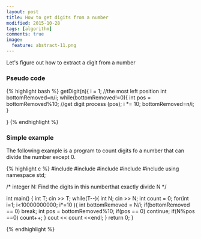 ```yaml
---
layout: post
title: How to get digits from a number
modified: 2015-10-28
tags: [algorithm]
comments: true
image:
  feature: abstract-11.png
---
```


Let's figure out how to extract a digit from a number

### Pseudo code


{% highlight bash %}
getDigit(n){
  i = 1; //the most left position
  int bottomRemoved=n/i;
  while(bottomRemoved!=0){
     int pos = bottomRemoved%10; //get digit
     process (pos);
     i *= 10;
     bottomRemoved=n/i;
  }

}
{% endhighlight %}

### Simple example

The following example is a program to count digits fo a number that can divide the number except 0.

{% highlight c %}
#include <cmath>
#include <cstdio>
#include <vector>
#include <iostream>
#include <algorithm>
using namespace std;


/*
    integer N:
    Find the digits in this numberthat exactly divide N
*/

int main() {
    int T;
    cin >> T;
    while(T--){
        int N;
        cin >> N;
        int count = 0;
        for(int i=1; i<10000000000; i*=10 ){
            int bottomRemoved = N/i;
            if(bottomRemoved == 0)
                break;
            int pos = bottomRemoved%10;
            if(pos == 0)
                continue;
            if(N%pos ==0)
                count++;
        }
        cout << count <<endl;
    }
    return 0;
}

{% endhighlight %}
